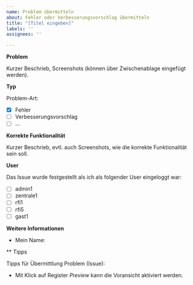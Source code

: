 ```yaml
---
name: Problem übermitteln
about: Fehler oder Verbesserungsvorschlag übermitteln
title: "[Titel eingeben]"
labels: ''
assignees: ''

---
```


**Problem**

Kurzer Beschrieb, Screenshots (können über Zwischenablage eingefügt werden).

**Typ**

Problem-Art:

* [x] Fehler
* [ ] Verbesserungsvorschlag
* [ ] ...

**Korrekte Funktionalität**

Kurzer Beschrieb, evtl. auch Screenshots, wie die korrekte Funktionalität sein soll.

**User**

Das Issue wurde festgestellt als ich als folgender User eingeloggt war:

* [ ] admin1 
* [ ] zentrale1
* [ ] rfi1
* [ ] rfi5
* [ ] gast1

**Weitere Informationen**

* Mein Name:

** Tipps

Tipps für Übermittlung Problem (Issue):

* Mit Klick auf Register *Preview* kann die Voransicht aktiviert werden.
